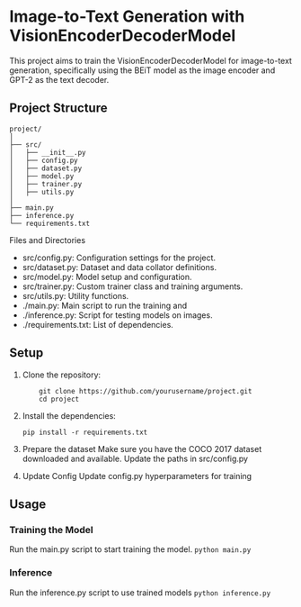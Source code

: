 # Image-to-Text Generation with VisionEncoderDecoderModel

This project aims to train the VisionEncoderDecoderModel for image-to-text generation, specifically using the BEiT model as the image encoder and GPT-2 as the text decoder. 

## Project Structure

```plaintext
project/
│
├── src/
│   ├── __init__.py
│   ├── config.py
│   ├── dataset.py
│   ├── model.py
│   ├── trainer.py
│   ├── utils.py
│
├── main.py
├── inference.py
└── requirements.txt
```
Files and Directories
*    src/config.py: Configuration settings for the project.
*    src/dataset.py: Dataset and data collator definitions.
*    src/model.py: Model setup and configuration.
*    src/trainer.py: Custom trainer class and training arguments.
*    src/utils.py: Utility functions.
*    ./main.py: Main script to run the training and 
*    ./inference.py: Script for testing models on images.
*    ./requirements.txt: List of dependencies.


## Setup

1. Clone the repository:
    ```shell
        git clone https://github.com/yourusername/project.git
        cd project
    ```

2. Install the dependencies:
    ```
    pip install -r requirements.txt
    ```

3. Prepare the dataset
    Make sure you have the COCO 2017 dataset downloaded and available. Update the paths in src/config.py 

4. Update Config
    Update config.py hyperparameters for training

## Usage
### Training the Model
Run the main.py script to start training the model.
    ```python main.py```
### Inference

Run the inference.py script to use trained models
     ```python inference.py```
    